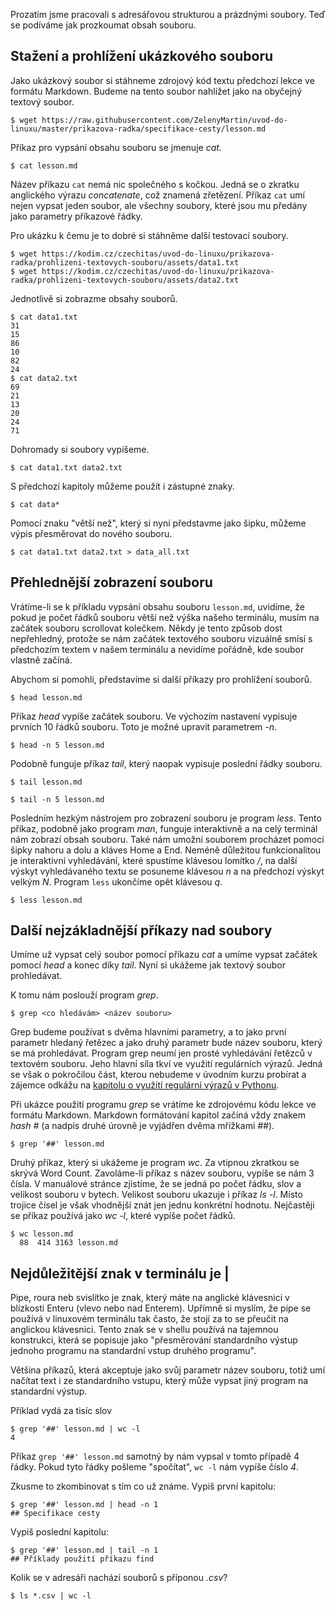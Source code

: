 Prozatím jsme pracovali s adresářovou strukturou a prázdnými soubory. Teď se podíváme jak prozkoumat obsah souboru.

## Stažení a prohlížení ukázkového souboru
Jako ukázkový soubor si stáhneme zdrojový kód textu předchozí lekce ve formátu Markdown. Budeme na tento soubor nahlížet jako na obyčejný textový soubor.

```shell
$ wget https://raw.githubusercontent.com/ZelenyMartin/uvod-do-linuxu/master/prikazova-radka/specifikace-cesty/lesson.md
```

Příkaz pro vypsání obsahu souboru se jmenuje _cat_.

```shell
$ cat lesson.md
```

Název příkazu `cat` nemá nic společného s kočkou. Jedná se o zkratku anglického výrazu _concatenate_, což znamená zřetězení. Příkaz `cat` umí nejen vypsat jeden soubor, ale všechny soubory, které jsou mu předány jako parametry příkazové řádky.

Pro ukázku k čemu je to dobré si stáhněme další testovací soubory.

```shell
$ wget https://kodim.cz/czechitas/uvod-do-linuxu/prikazova-radka/prohlizeni-textovych-souboru/assets/data1.txt
$ wget https://kodim.cz/czechitas/uvod-do-linuxu/prikazova-radka/prohlizeni-textovych-souboru/assets/data2.txt
```

Jednotlivě si zobrazme obsahy souborů.

```shell
$ cat data1.txt
31
15
86
10
82
24
$ cat data2.txt
69
21
13
20
24
71
```

Dohromady si soubory vypíšeme.

```shell
$ cat data1.txt data2.txt
```

S předchozí kapitoly můžeme použít i zástupné znaky.

```shell
$ cat data*
```

Pomocí znaku "větší než", který si nyní představme jako šipku, můžeme výpis přesměrovat do nového souboru.

```shell
$ cat data1.txt data2.txt > data_all.txt
```

## Přehlednější zobrazení souboru

Vrátíme-li se k příkladu vypsání obsahu souboru `lesson.md`, uvidíme, že pokud je počet řádků souboru větší než výška našeho terminálu, musím na začátek souboru scrollovat kolečkem. Někdy je tento způsob dost nepřehledný, protože se nám začátek textového souboru vizuálně smísí s předchozím textem v našem terminálu a nevidíme pořádně, kde soubor vlastně začíná.

Abychom si pomohli, představíme si další příkazy pro prohlížení souborů.

```shell
$ head lesson.md
```

Příkaz _head_ vypíše začátek souboru. Ve výchozím nastavení vypisuje prvních 10 řádků souboru. Toto je možné upravit parametrem _-n_.

```shell
$ head -n 5 lesson.md
```

Podobně funguje příkaz _tail_, který naopak vypisuje poslední řádky souboru.


```shell
$ tail lesson.md
```

```shell
$ tail -n 5 lesson.md
```

Posledním hezkým nástrojem pro zobrazení souboru je program _less_. Tento příkaz, podobně jako program _man_, funguje interaktivně a na celý terminál nám zobrazí obsah souboru. Také nám umožní souborem procházet pomocí šipky nahoru a dolu a kláves Home a End. Neméně důležitou funkcionalitou je interaktivní vyhledávání, které spustíme klávesou lomítko _/_, na další výskyt vyhledávaného textu se posuneme klávesou _n_ a na předchozí výskyt velkým _N_. Program `less` ukončíme opět klávesou _q_.

```shell
$ less lesson.md
```

## Další nejzákladnější příkazy nad soubory

Umíme už vypsat celý soubor pomocí příkazu _cat_ a umíme vypsat začátek pomocí _head_ a konec díky _tail_. Nyní si ukážeme jak textový soubor prohledávat.

K tomu nám poslouží program _grep_.

```shell
$ grep <co hledávám> <název souboru>
```

Grep budeme používat s dvěma hlavními parametry, a to jako první parametr hledaný řetězec a jako druhý parametr bude název souboru, který se má prohledávat. Program grep neumí jen prosté vyhledávání řetězců v textovém souboru. Jeho hlavní síla tkví ve využití regulárních výrazů. Jedná se však o pokročilou část, kterou nebudeme v úvodním kurzu probírat a zájemce odkážu na [kapitolu o využití regulární výrazů v Pythonu](https://kodim.cz/czechitas/progr2-python/python-pro-data-2/regularni-vyrazy).

Při ukázce použití programu _grep_ se vrátíme ke zdrojovému kódu lekce ve formátu Markdown. Markdown formátování kapitol začíná vždy znakem _hash_ _#_ (a nadpis druhé úrovně je vyjádřen dvěma mřížkami _##_).

```shell
$ grep '##' lesson.md
```

Druhý příkaz, který si ukážeme je program _wc_. Za vtipnou zkratkou se skrývá Word Count. Zavoláme-li příkaz s název souboru, vypíše se nám 3 čísla. V manuálové stránce zjistíme, že se jedná po počet řádku, slov a velikost souboru v bytech. Velikost souboru ukazuje i příkaz _ls -l_. Místo trojice čísel je však vhodnější znát jen jednu konkrétní hodnotu. Nejčastěji se příkaz používá jako _wc -l_, které vypíše počet řádků.

```shell
$ wc lesson.md
  88  414 3163 lesson.md
```

## Nejdůležitější znak v terminálu je |

Pipe, roura neb svislítko je znak, který máte na anglické klávesnici v blízkosti Enteru (vlevo nebo nad Enterem). Upřímně si myslím, že pipe se používá v linuxovém terminálu tak často, že stojí za to se přeučit na anglickou klávesnici. Tento znak se v shellu používá na tajemnou konstrukci, která se popisuje jako "přesměrování standardního výstup jednoho programu na standardní vstup druhého programu".

Většina příkazů, která akceptuje jako svůj parametr název souboru, totiž umí načítat text i ze standardního vstupu, který může vypsat jiný program na standardní výstup.

Příklad vydá za tisíc slov

```shell
$ grep '##' lesson.md | wc -l
4
```

Příkaz `grep '##' lesson.md` samotný by nám vypsal v tomto případě 4 řádky. Pokud tyto řádky pošleme "spočítat", `wc -l` nám vypíše číslo _4_.

Zkusme to zkombinovat s tím co už známe. Vypiš první kapitolu:

```shell
$ grep '##' lesson.md | head -n 1
## Specifikace cesty
```

Vypiš poslední kapitolu:

```shell
$ grep '##' lesson.md | tail -n 1
## Příklady použití příkazu find
```

Kolik se v adresáři nachází souborů s příponou _.csv_?

```shell
$ ls *.csv | wc -l
```
